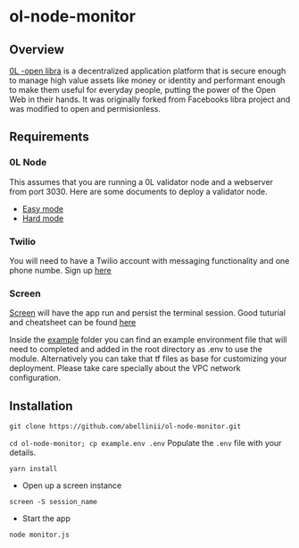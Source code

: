 # ol-node-monitor

## Overview

[0L -open libra](https://github.com/OLSF) is a decentralized application platform that is secure enough to manage high value assets like money or identity and performant enough to make them useful for everyday people, putting the power of the Open Web in their hands. It was originally forked from Facebooks libra project and was modified to open and permisionless.



## Requirements

### 0L Node

This assumes that you are running a 0L validator node and a webserver from port 3030. Here are some documents to deploy a validator node.

- [Easy mode](https://github.com/OLSF/libra/blob/main/ol/documentation/node-ops/validators/validator_onboarding_easy_mode.md)
- [Hard mode](https://github.com/OLSF/libra/blob/main/ol/documentation/node-ops/validators/validator_onboarding_hard_mode.md) 

### Twilio

You will need to have a Twilio account with messaging functionality and one phone numbe. Sign up [here](https://www.twilio.com/try-twilio)

### Screen

[Screen](https://www.gnu.org/software/screen/) will have the app run and persist the terminal session. Good tuturial and cheatsheet can be found [here](https://linuxize.com/post/how-to-use-linux-screen/)

Inside the [example](./example.env) folder you can find an example environment file that will need to completed and added in the root directory as .env to use the module. 
Alternatively you can take that tf files as base for customizing your deployment. Please take care specially about the VPC network configuration. 


## Installation



```git clone https://github.com/abellinii/ol-node-monitor.git ```

```cd ol-node-monitor; cp example.env .env```  Populate the ``` .env ``` file with your details.

```yarn install```

- Open up a screen instance

```screen -S session_name```

- Start the app

```node monitor.js```






